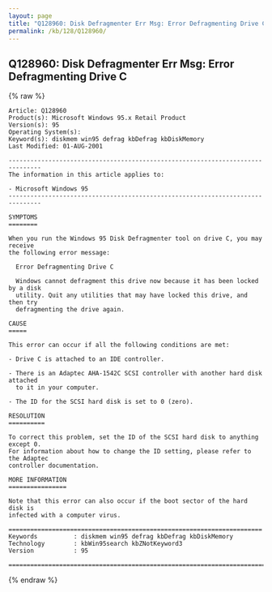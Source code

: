 ```yaml
---
layout: page
title: "Q128960: Disk Defragmenter Err Msg: Error Defragmenting Drive C"
permalink: /kb/128/Q128960/
---
```


## Q128960: Disk Defragmenter Err Msg: Error Defragmenting Drive C

{% raw %}

	Article: Q128960
	Product(s): Microsoft Windows 95.x Retail Product
	Version(s): 95
	Operating System(s): 
	Keyword(s): diskmem win95 defrag kbDefrag kbDiskMemory
	Last Modified: 01-AUG-2001
	
	-------------------------------------------------------------------------------
	The information in this article applies to:
	
	- Microsoft Windows 95 
	-------------------------------------------------------------------------------
	
	SYMPTOMS
	========
	
	When you run the Windows 95 Disk Defragmenter tool on drive C, you may receive
	the following error message:
	
	  Error Defragmenting Drive C
	
	  Windows cannot defragment this drive now because it has been locked by a disk
	  utility. Quit any utilities that may have locked this drive, and then try
	  defragmenting the drive again.
	
	CAUSE
	=====
	
	This error can occur if all the following conditions are met:
	
	- Drive C is attached to an IDE controller.
	
	- There is an Adaptec AHA-1542C SCSI controller with another hard disk attached
	  to it in your computer.
	
	- The ID for the SCSI hard disk is set to 0 (zero).
	
	RESOLUTION
	==========
	
	To correct this problem, set the ID of the SCSI hard disk to anything except 0.
	For information about how to change the ID setting, please refer to the Adaptec
	controller documentation.
	
	MORE INFORMATION
	================
	
	Note that this error can also occur if the boot sector of the hard disk is
	infected with a computer virus.
	
	======================================================================
	Keywords          : diskmem win95 defrag kbDefrag kbDiskMemory 
	Technology        : kbWin95search kbZNotKeyword3
	Version           : 95
	
	=============================================================================
	

{% endraw %}
